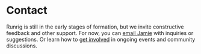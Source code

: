 # Contact
Runrig is still in the early stages of formation, but we invite constructive
feedback and other support. For now, you can [email Jamie] with inquiries or
suggestions. Or learn how to [get involved] in ongoing events and community
discussions.

[email Jamie]: mailto:jamie@jgaehring.com
[get involved]: ./get-involved

